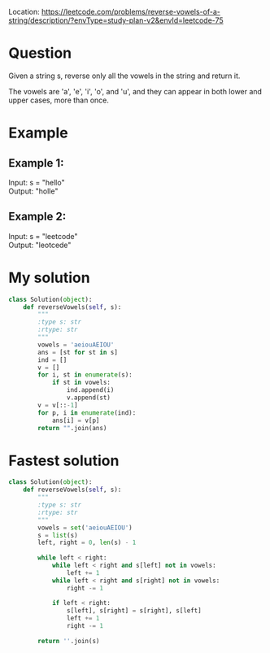 Location: https://leetcode.com/problems/reverse-vowels-of-a-string/description/?envType=study-plan-v2&envId=leetcode-75

# Question
Given a string s, reverse only all the vowels in the string and return it.

The vowels are 'a', 'e', 'i', 'o', and 'u', and they can appear in both lower and upper cases, more than once.

# Example 

## Example 1:

Input: s = "hello"\
Output: "holle"
## Example 2:

Input: s = "leetcode"\
Output: "leotcede"

# My solution
```python
class Solution(object):
    def reverseVowels(self, s):
        """
        :type s: str
        :rtype: str
        """
        vowels = 'aeiouAEIOU'
        ans = [st for st in s]
        ind = []
        v = []
        for i, st in enumerate(s):
            if st in vowels:
                ind.append(i)
                v.append(st)
        v = v[::-1]
        for p, i in enumerate(ind):
            ans[i] = v[p]
        return "".join(ans)

```

# Fastest solution
```python
class Solution(object):
    def reverseVowels(self, s):
        """
        :type s: str
        :rtype: str
        """
        vowels = set('aeiouAEIOU')
        s = list(s)
        left, right = 0, len(s) - 1
        
        while left < right:
            while left < right and s[left] not in vowels:
                left += 1
            while left < right and s[right] not in vowels:
                right -= 1
                
            if left < right:
                s[left], s[right] = s[right], s[left]
                left += 1
                right -= 1
                
        return ''.join(s)
```

